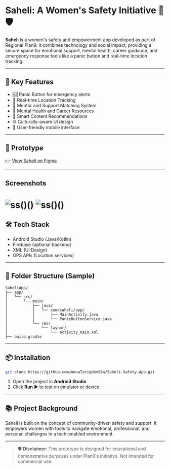 # Saheli: A Women's Safety Initiative 👭🛡️

**Saheli** is a women's safety and empowerment app developed as part of Regional Plan9. It combines technology and social impact, providing a secure space for emotional support, mental health, career guidance, and emergency response tools like a panic button and real-time location tracking.

---

## 🌟 Key Features

- 🆘 Panic Button for emergency alerts  
- 📍 Real-time Location Tracking  
- 🤝 Mentor and Support Matching System  
- 💬 Mental Health and Career Resources  
- 🎯 Smart Content Recommendations  
- 🌐 Culturally-aware UI design  
- 📱 User-friendly mobile interface

---

## 🎨 Prototype

👉 [View Saheli on Figma](https://www.figma.com/design/1OVkeckg2ZWMGq2hqOi8pB/Saheli---Women-SafetyApp--Community---Copy-?node-id=0-1&p=f=t=VdXMm1M4ip23gz3O-0)

---
## Screenshots
![ss]()()()
![ss]()()()
===
## 🛠️ Tech Stack

- Android Studio (Java/Kotlin)  
- Firebase (optional backend)  
- XML (UI Design)  
- GPS APIs (Location services)

---

## 📂 Folder Structure (Sample)

```
SaheliApp/
├── app/
│   └── src/
│       └── main/
│           ├── java/
│           │   └── com/saheli/app/
│           │       ├── MainActivity.java
│           │       └── PanicButtonService.java
│           └── res/
│               └── layout/
│                   └── activity_main.xml
├── build.gradle
```

---

## 📦 Installation

```bash
git clone https://github.com/AmnaTariqdev564/Saheli-Safety-App.git
```

1. Open the project in **Android Studio**  
2. Click **Run** ▶️ to test on emulator or device

---

## 📚 Project Background

Saheli is built on the concept of community-driven safety and support. It empowers women with tools to navigate emotional, professional, and personal challenges in a tech-enabled environment.

---

> 🛡️ **Disclaimer**: This prototype is designed for educational and demonstrative purposes under Plan9's initiative. Not intended for commercial use.
